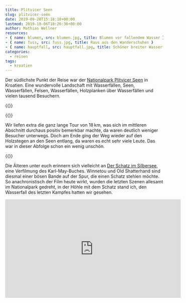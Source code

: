 ```yaml
---
title: Plitvicer Seen
slug: plitvicer-seen
date: 2019-09-28T15:18:18+00:00
lastmod: 2019-10-06T10:26:36+00:00
author: Mathias Wellner
resources: 
- { name: blumen, src: blumen.jpg, title: Blumen vor fallendem Wasser }
- { name: fuss, src: fuss.jpg, title: Raus aus den Wanderschuhen }
- { name: hauptfall, src: hauptfall.jpg, title: Schöner breiter Wasserfall }
categories:
  - reisen
tags:
  - kroatien
---
```

Der südlichste Punkt der Reise war der [Nationalpark Plitvicer Seen](https://de.wikipedia.org/wiki/Nationalpark_Plitvicer_Seen) in Kroatien. Eine wundervolle Landschaft mit Wasserfällen, Seen, Wasserfällen, Felsen, Wasserfällen, Holzplanken über Wasserfällen und vielen tausend Besuchern. 
<!--more-->
{{<responsive-image name="blumen">}}

{{<responsive-image name="fuss">}}

Wir liefen extra die ganz lange Tour von 18&thinsp;km, was sich im mittleren Abschnitt durchaus positiv bemerkbar machte, da waren deutlich weniger Besucher unterwegs. Doch am Ende ging der Weg wieder auf den Holzstegen an den Seen entlang, da waren es echt sehr viele Leute. Das war in dieser Abfolge schon ein wenig unschön. 

{{<responsive-image name="hauptfall">}}

Die Älteren unter euch erinnern sich vielleicht an [Der Schatz im Silbersee](https://de.wikipedia.org/wiki/Der_Schatz_im_Silbersee_(Film)), eine Verfilmung des Karl-May-Buches. Winnetou und Old Shatterhand sind diesmal einer bösen Bande auf der Spur, die einen Schatz stehlen möchte. So anachronistisch der Film heute wirkt, wurden die letzten Szenen allesamt im Nationalpark gedreht, in der Höhle mit dem Schatz stand ich, den Wasserfall des letzten Kampfes hatten wir gesehen. 

<iframe width="560" height="315" src="https://www.youtube.com/embed/FsKgdFDHJbk" frameborder="0" allow="accelerometer; autoplay; encrypted-media; gyroscope; picture-in-picture" allowfullscreen></iframe>
